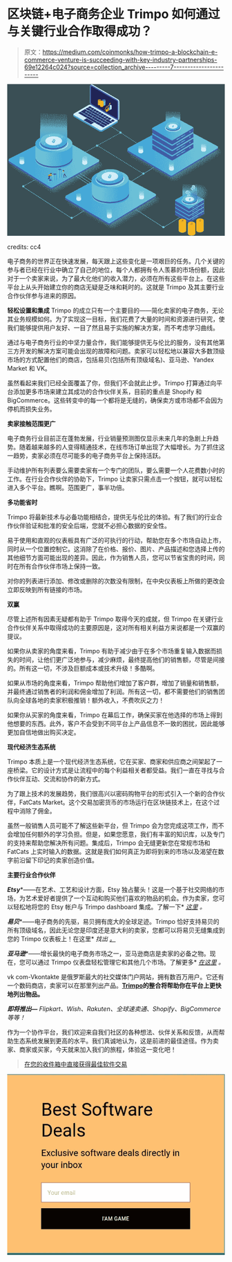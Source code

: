 # 区块链+电子商务企业 Trimpo 如何通过与关键行业合作取得成功？

> 原文：<https://medium.com/coinmonks/how-trimpo-a-blockchain-e-commerce-venture-is-succeeding-with-key-industry-partnerships-69e12264c024?source=collection_archive---------7----------------------->

![](img/fe124b66dba5575e357464fa889cab99.png)

credits: cc4

电子商务的世界正在快速发展，每天跟上这些变化是一项艰巨的任务。几个关键的参与者已经在行业中确立了自己的地位，每个人都拥有令人羡慕的市场份额，因此对于一个卖家来说，为了最大化他们的收入潜力，必须在所有这些平台上。在这些平台上从头开始建立你的商店无疑是乏味和耗时的。这就是 Trimpo 及其主要行业合作伙伴参与进来的原因。

**轻松设置和集成** Trimpo 的成立只有一个主要目的——简化卖家的电子商务，无论其业务规模如何。为了实现这一目标，我们花费了大量的时间和资源进行研究，使我们能够提供用户友好、一目了然且易于实施的解决方案，而不考虑学习曲线。

通过与电子商务行业的中坚力量合作，我们能够提供无与伦比的服务，没有其他第三方开发的解决方案可能会出现的故障和问题。卖家可以轻松地以兼容大多数顶级市场的方式配置他们的商店，包括易贝(包括所有顶级域名)、亚马逊、Yandex Market 和 VK。

虽然看起来我们已经全面覆盖了你，但我们不会就此止步。Trimpo 打算通过向平台添加更多市场来建立其成功的合作伙伴关系，目前的重点是 Shopify 和 BigCommerce。这些转变中的每一个都将是无缝的，确保卖方或市场都不会因为停机而损失业务。

**卖家接触范围更广**

电子商务行业目前正在蓬勃发展，行业销量预测图仅显示未来几年的急剧上升趋势。随着越来越多的人变得精通技术，在线市场订单出现了大幅增长。为了抓住这一趋势，卖家必须在尽可能多的电子商务平台上保持活跃。

手动维护所有列表要么需要卖家有一个专门的团队，要么需要一个人花费数小时的工作。在行业合作伙伴的协助下，Trimpo 让卖家只需点击一个按钮，就可以轻松进入多个平台。瞧啊。范围更广，事半功倍。

**多功能省时**

Trimpo 将最新技术与必备功能相结合，提供无与伦比的体验。有了我们的行业合作伙伴验证和批准的安全后端，您就不必担心数据的安全性。

易于使用和直观的仪表板具有广泛的可执行的行动，帮助您在多个市场自动上市，同时从一个位置控制它。这消除了在价格、报价、图片、产品描述和您选择上传的其他细节方面可能出现的差异。因此，作为销售人员，您可以节省宝贵的时间，同时在所有合作伙伴市场上保持一致。

对你的列表进行添加、修改或删除的次数没有限制，在中央仪表板上所做的更改会立即反映到所有链接的市场。

**双赢**

尽管上述所有因素无疑都有助于 Trimpo 取得今天的成就，但 Trimpo 在关键行业合作伙伴关系中取得成功的主要原因是，这对所有相关利益方来说都是一个双赢的提议。

如果你从卖家的角度来看，Trimpo 有助于减少由于在多个市场重复输入数据而损失的时间，让他们更广泛地参与，减少麻烦，最终提高他们的销售额，尽管是间接的。所有这一切，不涉及巨额成本或技术升级！多酷啊。

如果从市场的角度来看，Trimpo 帮助他们增加了客户群，增加了销量和销售额，并最终通过销售者的利润和佣金增加了利润。所有这一切，都不需要他们的销售团队向全球各地的卖家积极推销！额外收入，不费吹灰之力！

如果你从买家的角度来看，Trimpo 在幕后工作，确保买家在他选择的市场上得到他想要的东西。此外，客户不会受到不同平台上产品信息不一致的困扰，因此能够更加自信地做出购买决定。

**现代经济生态系统**

Trimpo 本质上是一个现代经济生态系统，它在买家、商家和供应商之间架起了一座桥梁。它的设计方式是让流程中的每个利益相关者都受益。我们一直在寻找与合作伙伴互动、交流和协作的新方式。

为了跟上技术的发展趋势，我们很高兴以密码购物平台的形式引入一个新的合作伙伴，FatCats Market。这个交易加密货币的市场运行在区块链技术上，在这个过程中消除了佣金。

虽然一般销售人员可能不了解这些新平台，但 Trimpo 会为您完成这项工作，而不会增加任何额外的学习负担。但是，如果您愿意，我们有丰富的知识库，以及专门的支持来帮助您解决所有问题。集成后，Trimpo 会无缝更新您在常规市场和 FatCats 上实时输入的数据。这就是我们如何真正为即将到来的市场以及渴望在数字前沿留下印记的卖家创造价值。

**主要行业合作伙伴**

***Etsy****——在艺术、工艺和设计方面，Etsy 独占鳌头！这是一个基于社交网络的市场，为艺术爱好者提供了一个互动和购买他们喜欢的物品的机会。作为卖家，您可以轻松地将您的 Etsy 帐户与 Trimpo dashboard 集成。了解一下* [*这里*](https://trimpo.org/service/etsy/) *。*

***易贝****——电子商务的先驱，易贝拥有庞大的全球足迹。Trimpo 恰好支持易贝的所有顶级域名，因此无论您是印度还是意大利的卖家，您都可以将易贝无缝集成到您的 Trimpo 仪表板上！在这里* *找出* [*。*](https://trimpo.org/service/ebay/)

***亚马逊****——增长最快的电子商务市场之一，亚马逊商店是卖家的必备之物。现在，您可以通过 Trimpo 仪表盘轻松管理它和其他几个市场。了解更多* [*在这里*](https://trimpo.org/service/amazon/) *。*

vk com-Vkontakte 是俄罗斯最大的社交媒体门户网站，拥有数百万用户。它还有一个数码商店，卖家可以在那里列出产品。[**Trimpo**](https://app.trimpo.org/)**的整合将帮助你在平台上更快地列出物品。**

***即将推出—*** *Flipkart、Wish、Rakuten、全球速卖通、Shopify、BigCommerce 等等！*

作为一个协作平台，我们欢迎来自我们社区的各种想法、伙伴关系和反馈，从而帮助生态系统发展到更高的水平。我们真诚地认为，这是前进的最佳途径。作为卖家、商家或买家，今天就来加入我们的旅程，体验这一变化吧！

> [在您的收件箱中直接获得最佳软件交易](https://coincodecap.com/?utm_source=coinmonks)

[![](img/7c0b3dfdcbfea594cc0ae7d4f9bf6fcb.png)](https://coincodecap.com/?utm_source=coinmonks)